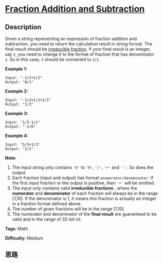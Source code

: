 # [Fraction Addition and Subtraction][title]

## Description

Given a string representing an expression of fraction addition and
subtraction, you need to return the calculation result in string format. The
final result should be [irreducible
fraction](https://en.wikipedia.org/wiki/Irreducible_fraction). If your final
result is an integer, say `2`, you need to change it to the format of fraction
that has denominator `1`. So in this case, `2` should be converted to `2/1`.

**Example 1:**  
            Input: "-1/2+1/2"    Output: "0/1"    

**Example 2:**  
            Input: "-1/2+1/2+1/3"    Output: "1/3"    

**Example 3:**  
            Input: "1/3-1/2"    Output: "-1/6"    

**Example 4:**  
            Input: "5/3+1/3"    Output: "2/1"    

**Note:**  

  1. The input string only contains `'0'` to `'9'`, `'/'`, `'+'` and `'-'`. So does the output.
  2. Each fraction (input and output) has format `±numerator/denominator`. If the first input fraction or the output is positive, then `'+'` will be omitted.
  3. The input only contains valid **irreducible fractions** , where the **numerator** and **denominator** of each fraction will always be in the range [1,10]. If the denominator is 1, it means this fraction is actually an integer in a fraction format defined above.
  4. The number of given fractions will be in the range [1,10].
  5. The numerator and denominator of the **final result** are guaranteed to be valid and in the range of 32-bit int.


**Tags:** Math

**Difficulty:** Medium

## 思路

[title]: https://leetcode.com/problems/fraction-addition-and-subtraction
